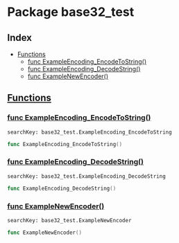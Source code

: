 # Package base32_test

## Index

* [Functions](#func)
    * [func ExampleEncoding_EncodeToString()](#ExampleEncoding_EncodeToString)
    * [func ExampleEncoding_DecodeString()](#ExampleEncoding_DecodeString)
    * [func ExampleNewEncoder()](#ExampleNewEncoder)


## <a id="func" href="#func">Functions</a>

### <a id="ExampleEncoding_EncodeToString" href="#ExampleEncoding_EncodeToString">func ExampleEncoding_EncodeToString()</a>

```
searchKey: base32_test.ExampleEncoding_EncodeToString
```

```Go
func ExampleEncoding_EncodeToString()
```

### <a id="ExampleEncoding_DecodeString" href="#ExampleEncoding_DecodeString">func ExampleEncoding_DecodeString()</a>

```
searchKey: base32_test.ExampleEncoding_DecodeString
```

```Go
func ExampleEncoding_DecodeString()
```

### <a id="ExampleNewEncoder" href="#ExampleNewEncoder">func ExampleNewEncoder()</a>

```
searchKey: base32_test.ExampleNewEncoder
```

```Go
func ExampleNewEncoder()
```

